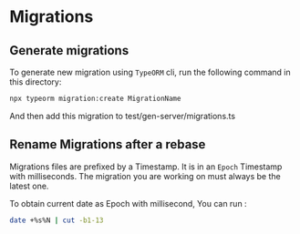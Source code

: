 # Migrations

## Generate migrations

To generate new migration using `TypeORM` cli, run the following command in
this directory:

```bash
npx typeorm migration:create MigrationName
```

And then add this migration to test/gen-server/migrations.ts

## Rename Migrations after a rebase

Migrations files are prefixed by a Timestamp.
It is in an `Epoch` Timestamp with milliseconds.
The migration you are working on must always be the latest one.

To obtain current date as Epoch with millisecond,
You can run :

```bash
date +%s%N | cut -b1-13
```
